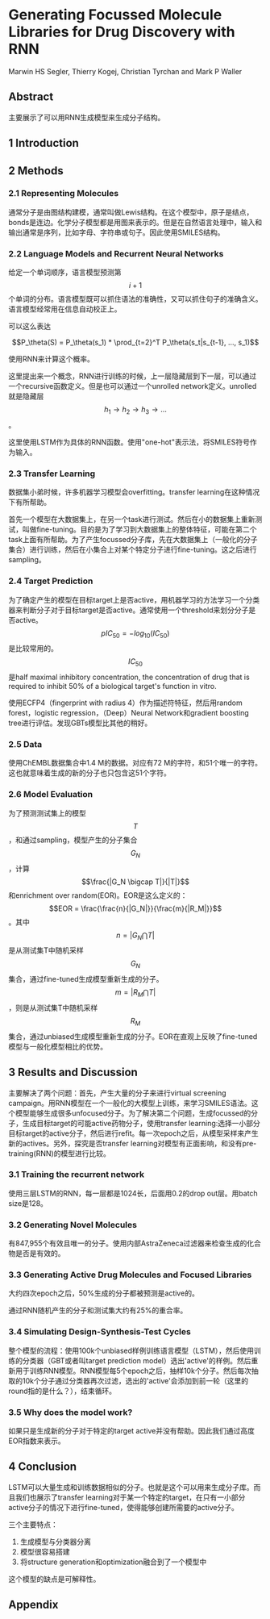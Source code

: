 # Generating Focussed Molecule Libraries for Drug Discovery with RNN

Marwin HS Segler, Thierry Kogej, Christian Tyrchan and Mark P Waller

## Abstract

主要展示了可以用RNN生成模型来生成分子结构。

## 1 Introduction

## 2 Methods

### 2.1 Representing Molecules

通常分子是由图结构建模，通常叫做Lewis结构。在这个模型中，原子是结点，bonds是连边。化学分子模型都是用图来表示的。但是在自然语言处理中，输入和输出通常是序列，比如字母、字符串或句子。因此使用SMILES结构。

### 2.2 Language Models and Recurrent Neural Networks

给定一个单词顺序，语言模型预测第$$i+1$$个单词的分布。语言模型既可以抓住语法的准确性，又可以抓住句子的准确含义。语言模型经常用在信息自动校正上。

可以这么表达

$$P_\theta(S) = P_\theta(s_1) * \prod_{t=2}^T P_\theta(s_t|s_{t-1}, ..., s_1)$$

使用RNN来计算这个概率。

这里提出来一个概念，RNN进行训练的时候，上一层隐藏层到下一层，可以通过一个recursive函数定义。但是也可以通过一个unrolled network定义。unrolled就是隐藏层$$h_1 \to h_2 \to h_3 \to ...$$。

这里使用LSTM作为具体的RNN函数。使用"one-hot"表示法，将SMILES符号作为输入。

### 2.3 Transfer Learning

数据集小弟时候，许多机器学习模型会overfitting。transfer learning在这种情况下有所帮助。

首先一个模型在大数据集上，在另一个task进行测试。然后在小的数据集上重新测试，叫做fine-tuning。目的是为了学习到大数据集上的整体特征，可能在第二个task上面有所帮助。为了产生focussed分子库，先在大数据集上（一般化的分子集合）进行训练，然后在小集合上对某个特定分子进行fine-tuning。这之后进行sampling。

### 2.4 Target Prediction

为了确定产生的模型在目标target上是否active，用机器学习的方法学习一个分类器来判断分子对于目标target是否active。通常使用一个threshold来划分分子是否active。$$pIC_{50} = -log_{10}(IC_{50})$$是比较常用的。$$IC_{50}$$是half maximal inhibitory concentration, the concentration of drug that is required to inhibit 50% of a biological target's function in vitro.

使用ECFP4（fingerprint with radius 4）作为描述符特征，然后用random forest，logistic regression，（Deep）Neural Network和gradient boosting tree进行评估。发现GBTs模型比其他的稍好。

### 2.5 Data

使用ChEMBL数据集合中1.4 M的数据。对应有72 M的字符，和51个唯一的字符。这也就意味着生成的新的分子也只包含这51个字符。

### 2.6 Model Evaluation

为了预测测试集上的模型$$T$$，和通过sampling，模型产生的分子集合$$G_N$$，计算$$\frac{|G_N \bigcap T|}{|T|}$$和enrichment over random(EOR)。EOR是这么定义的：$$EOR = \frac{\frac{n}{|G_N|}}{\frac{m}{|R_M|}}$$。其中$$n=|G_N \bigcap T|$$是从测试集T中随机采样$$G_N$$集合，通过fine-tuned生成模型重新生成的分子。$$m = |R_M \bigcap T|$$，则是从测试集T中随机采样$$R_M$$集合，通过unbiased生成模型重新生成的分子。EOR在直观上反映了fine-tuned模型与一般化模型相比的优势。

## 3 Results and Discussion

主要解决了两个问题：首先，产生大量的分子来进行virtual screening campaign。用RNN模型在一个一般化的大模型上训练，来学习SMILES语法。这个模型能够生成很多unfocused分子。为了解决第二个问题，生成focussed的分子，生成目标target的可能active药物分子，使用transfer learning:选择一小部分目标target的active分子，然后进行refit。每一次epoch之后，从模型采样来产生新的actives。另外，探究是否transfer learning对模型有正面影响，和没有pre-training(RNN)的模型进行比较。

### 3.1 Training the recurrent network

使用三层LSTM的RNN，每一层都是1024长，后面用0.2的drop out层。用batch size是128。

### 3.2 Generating Novel Molecules

有847,955个有效且唯一的分子。使用内部AstraZeneca过滤器来检查生成的化合物是否是有效的。

### 3.3 Generating Active Drug Molecules and Focused Libraries

大约四次epoch之后，50%生成的分子都被预测是active的。

通过RNN随机产生的分子和测试集大约有25%的重合率。

### 3.4 Simulating Design-Synthesis-Test Cycles

整个模型的流程：使用100k个unbiased样例训练语言模型（LSTM），然后使用训练的分类器（GBT或者叫target prediction model）选出'active'的样例。然后重新用于训练RNN模型。RNN模型每5个epoch之后，抽样10k个分子。然后每次抽取的10k个分子通过分类器再次过滤，选出的'active'会添加到前一轮（这里的round指的是什么？），结束循环。

### 3.5 Why does the model work?

如果只是生成新的分子对于特定的target active并没有帮助。因此我们通过高度EOR指数来表示。

## 4 Conclusion

LSTM可以大量生成和训练数据相似的分子。也就是这个可以用来生成分子库。而且我们也展示了transfer learning对于某一个特定的target，在只有一小部分active分子的情况下进行fine-tuned，使得能够创建所需要的active分子。

三个主要特点：

1. 生成模型与分类器分离
2. 模型很容易搭建
3. 将structure generation和optimization融合到了一个模型中

这个模型的缺点是可解释性。

## Appendix